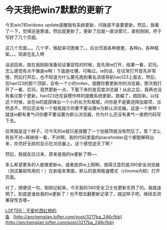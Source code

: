 # 今天我把win7默默的更新了

今天win7的widows update提醒我有系统更新，问我是不是要更新。然后，我看了一下，觉得还是靠谱。然后就更新了。更新了后就一直没管它，直到刚刚，终于写好了几个页面。

这几个页面。。。几个字，做起来可困难了。。后台页面各种嵌套，各种js，各种框架。。。简直在乱入啊

话说回来，就在我刚刚准备验证兼容性的时候，首先用ie打开，结果一看，尼玛，怎么感觉有点不像是ie啊！下面是吐槽，可略过。ie的话，在往常打开首先非常慢，然后打开后，也不知道为什么要先跑到著名流氓导航hao123上面去，然后，在hao123的那个顶部，会有一个小的notes，提醒你要更新你的浏览器，那次我打开了一看，尼玛，竟然更新一点，下载下来的是百度浏览器！从此之后，我再也没有看过那个更新，hao123还在装模作样的提醒系统更新。跑偏了，跑回来。以往这个时候，会在ie的底部弹出一个小的长方形框框，问你是不是要选择加栽项，当然选不。然后还会有一个框框提示你要不要设置ie为默认浏览器。这是一个梗啊！就连ie都有勇气问你要不要设置为默认浏览器，你为什么还没有勇气一直把代码写下去。

往常就是这个样子，可今天的ie就只是提醒了一个加栽项就没有然后了。恩？怎么有些不对~再继续一看，不对啊，我的代码里面的placeholder这个都能解释出来，并完好无损的显示在浏览器上。这个感觉逆天了啊！

然后，我就反应过来，原来是我的ie更新了啊~~

多么希望更多的人能够更新ie，或者放弃ie上网啊。值得注意的是360安全浏览器（测试兼容性用的！）在新版本里面，默认的是用极速模式（chrome内核）打开页面。

对了，顺便说一句，刚刚记起来。今天我的360安全卫士也更新东西了的。我就迷惘了。到底是谁给我的ie更新了！也不想去翻更新记录了，就这样子吧，继续去测兼容性去喽~

[LOFTER：不爱吃西红柿的鱼](http://anchengjian.lofter.com)&nbsp;&nbsp;&nbsp;[http://anchengjian.lofter.com/post/3217ba_246cfbb](http://anchengjian.lofter.com/post/3217ba_246cfbb)